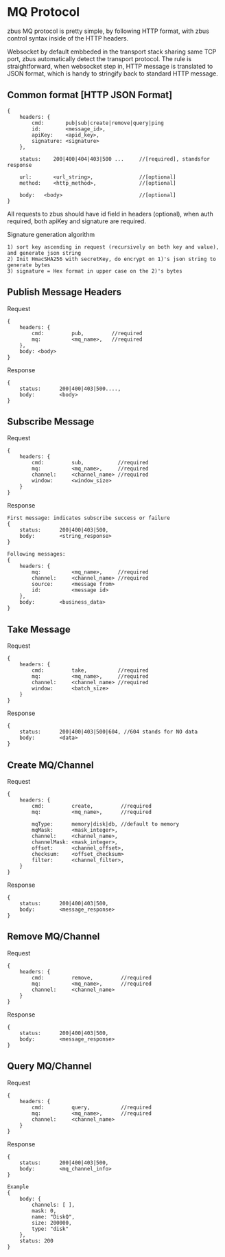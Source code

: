 

# MQ Protocol

zbus MQ protocol is pretty simple, by following HTTP format, with zbus control syntax inside of the HTTP headers.

Websocket by default embbeded in the transport stack sharing same TCP port, zbus automatically detect the transport protocol.
The rule is straightforward, when websocket step in, HTTP message is translated to JSON format, which is handy to stringify back to
standard HTTP message.


## Common format [HTTP JSON Format]

	{ 
		headers: {
			cmd:       pub|sub|create|remove|query|ping    
			id:        <message_id>,
			apiKey:    <apid_key>,
			signature: <signature>
		},

		status:    200|400|404|403|500 ...     //[required], standsfor response

		url:       <url_string>,               //[optional]
		method:    <http_method>,              //[optional] 
		
		body:   <body>                         //[optional]
	} 

All requests to zbus should have id field in headers (optional), when auth required, both apiKey and signature are required.

Signature generation algorithm

	1) sort key ascending in request (recursively on both key and value), and generate json string
	2) Init HmacSHA256 with secretKey, do encrypt on 1)'s json string to generate bytes
	3) signature = Hex format in upper case on the 2)'s bytes

## Publish Message Headers

Request

	{
		headers: {
			cmd:         pub,         //required
			mq:          <mq_name>,   //required  
		},
		body: <body>
	}

Response

	{
		status:      200|400|403|500....,    
		body:        <body> 
	}

## Subscribe Message 

Request

	{
		headers: {
			cmd:         sub,           //required
			mq:          <mq_name>,     //required  
			channel:     <channel_name> //required
			window:      <window_size>
		}
	}

Response

	First message: indicates subscribe success or failure
	{
		status:      200|400|403|500,    
		body:        <string_response> 
	}

	Following messages:
	{
		headers: {
			mq:          <mq_name>,     //required  
			channel:     <channel_name> //required
			source:      <message from>
			id:          <message id>
		}, 
		body:        <business_data>
	}

## Take Message 

Request

	{
		headers: {
			cmd:         take,          //required
			mq:          <mq_name>,     //required 
			channel:     <channel_name> //required
			window:      <batch_size>
		} 
	}

Response

	{
		status:      200|400|403|500|604, //604 stands for NO data   
		body:        <data> 
	}


## Create MQ/Channel 

Request

	{
		headers: {
			cmd:         create,         //required
			mq:          <mq_name>,      //required

			mqType:      memory|disk|db, //default to memory
			mqMask:      <mask_integer>,
			channel:     <channel_name>,
			channelMask: <mask_integer>,
			offset:      <channel_offset>,
			checksum:    <offset_checksum>
			filter:      <channel_filter>, 
		} 
	}

Response

	{
		status:      200|400|403|500,    
		body:        <message_response> 
	}

## Remove MQ/Channel 

Request

	{
		headers: {
			cmd:         remove,         //required
			mq:          <mq_name>,      //required 
			channel:     <channel_name> 
		} 
	}

Response

	{
		status:      200|400|403|500,    
		body:        <message_response> 
	}


## Query MQ/Channel 

Request

	{
		headers: {
			cmd:         query,          //required
			mq:          <mq_name>,      //required 
			channel:     <channel_name> 
		} 
	}

Response

	{
		status:      200|400|403|500,    
		body:        <mq_channel_info> 
	}
    
	Example
	{
		body: {
			channels: [ ],
			mask: 0,
			name: "DiskQ",
			size: 200000,
			type: "disk"
		},
		status: 200
	}

